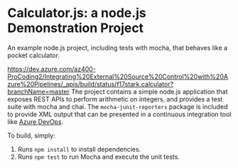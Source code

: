 Calculator.js: a node.js Demonstration Project
==============================================
An example node.js project, including tests with mocha, that behaves like
a pocket calculator.

https://dev.azure.com/az400-ProCoding2/Integrating%20External%20Source%20Control%20with%20Azure%20Pipelines/_apis/build/status/f17stark.calculator?branchName=master
The project contains a simple node.js application that exposes REST APIs
to perform arithmetic on integers, and provides a test suite with mocha
and chai.  The `mocha-junit-reporters` package is included to provide XML
output that can be presented in a continuous integration tool like
[Azure DevOps](https://azure.com/devops).

To build, simply:

1. Runs `npm install` to install dependencies.
2. Runs `npm test` to run Mocha and execute the unit tests.

